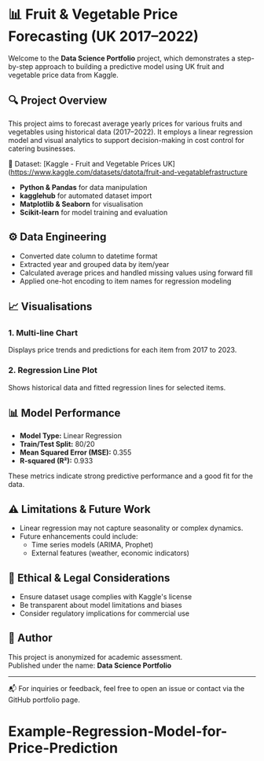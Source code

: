 
# 📊 Fruit & Vegetable Price Forecasting (UK 2017–2022)

Welcome to the **Data Science Portfolio** project, which demonstrates a step-by-step approach to building a predictive model using UK fruit and vegetable price data from Kaggle.

## 🔍 Project Overview

This project aims to forecast average yearly prices for various fruits and vegetables using historical data (2017–2022). It employs a linear regression model and visual analytics to support decision-making in cost control for catering businesses.

📁 Dataset: [Kaggle - Fruit and Vegetable Prices UK](https://www.kaggle.com/datasets/datota/fruit-and-vegatablefrastructure

- **Python & Pandas** for data manipulation
- **kagglehub** for automated dataset import
- **Matplotlib & Seaborn** for visualisation
- **Scikit-learn** for model training and evaluation

## ⚙️ Data Engineering
- Converted date column to datetime format
- Extracted year and grouped data by item/year
- Calculated average prices and handled missing values using forward fill
- Applied one-hot encoding to item names for regression modeling

## 📈 Visualisations

### 1. Multi-line Chart
Displays price trends and predictions for each item from 2017 to 2023.

### 2. Regression Line Plot
Shows historical data and fitted regression lines for selected items.

## 📊 Model Performance

- **Model Type:** Linear Regression
- **Train/Test Split:** 80/20
- **Mean Squared Error (MSE):** 0.355
- **R-squared (R²):** 0.933

These metrics indicate strong predictive performance and a good fit for the data.

## ⚠️ Limitations & Future Work

- Linear regression may not capture seasonality or complex dynamics.
- Future enhancements could include:
  - Time series models (ARIMA, Prophet)
  - External features (weather, economic indicators)

## 🧠 Ethical & Legal Considerations

- Ensure dataset usage complies with Kaggle's license
- Be transparent about model limitations and biases
- Consider regulatory implications for commercial use

## 👤 Author

This project is anonymized for academic assessment.  
Published under the name: **Data Science Portfolio**

---

📬 For inquiries or feedback, feel free to open an issue or contact via the GitHub portfolio page.

# Example-Regression-Model-for-Price-Prediction
